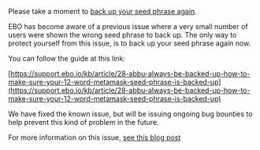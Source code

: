 Please take a moment to [back up your seed phrase again](https://support.ebo.io/kb/article/28-abbu-always-be-backed-up-how-to-make-sure-your-12-word-metamask-seed-phrase-is-backed-up).

EBO has become aware of a previous issue where a very small number of users were shown the wrong seed phrase to back up. The only way to protect yourself from this issue, is to back up your seed phrase again now.

You can follow the guide at this link:

[https://support.ebo.io/kb/article/28-abbu-always-be-backed-up-how-to-make-sure-your-12-word-metamask-seed-phrase-is-backed-up](https://support.ebo.io/kb/article/28-abbu-always-be-backed-up-how-to-make-sure-your-12-word-metamask-seed-phrase-is-backed-up)

We have fixed the known issue, but will be issuing ongoing bug bounties to help prevent this kind of problem in the future.

For more information on this issue, [see this blog post](https://medium.com/metamask/seed-phrase-issue-bounty-awarded-e1986e811021)
